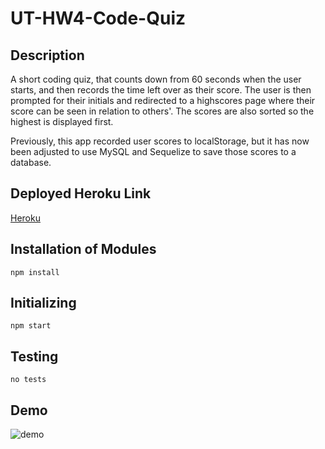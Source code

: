 # UT-HW4-Code-Quiz

## Description
A short coding quiz, that counts down from 60 seconds when the user starts, and then records the time left over as their score. The user is then prompted for their initials and redirected to a highscores page where their score can be seen in relation to others'. The scores are also sorted so the highest is displayed first.

Previously, this app recorded user scores to localStorage, but it has now been adjusted to use MySQL and Sequelize to save those scores to a database.

## Deployed Heroku Link

[Heroku](https://ac-coding-quiz.herokuapp.com/)

## Installation of Modules

```
npm install
```

## Initializing

```
npm start
```

## Testing

```
no tests
```

## Demo

![demo](./demo/NoteTaker.gif)

